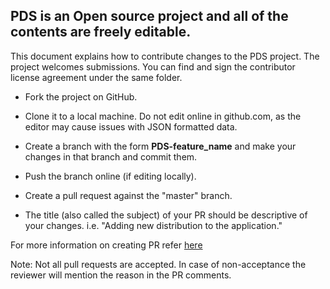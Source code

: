 ## PDS is an Open source project and all of the contents are freely editable.

This document explains how to contribute changes to the PDS project. The project welcomes submissions. You can find and sign the contributor license agreement under the same folder.

- Fork the project on GitHub.

- Clone it to a local machine. Do not edit online in github.com, as the editor may cause issues with JSON formatted data.

- Create a branch with the form **PDS-feature_name** and make your changes in that branch and commit them.

- Push the branch online (if editing locally).

- Create a pull request against the "master" branch.

- The title (also called the subject) of your PR should be descriptive of your changes. i.e. "Adding new distribution to the application."


For more information on creating PR refer [here](https://help.github.com/articles/creating-a-pull-request/)

Note: Not all pull requests are accepted. In case of non-acceptance the reviewer will mention the reason in the PR comments.
